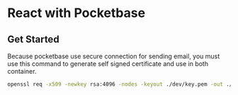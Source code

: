 # React with Pocketbase

## Get Started

Because pocketbase use secure connection for sending email, you must use this command to generate self signed certificate and use in both container.

```sh
openssl req -x509 -newkey rsa:4096 -nodes -keyout ./dev/key.pem -out ./dev/cert.pem -sha256 -days 3650 -subj "/CN=." -addext "subjectAltName = DNS:mailpit"
```